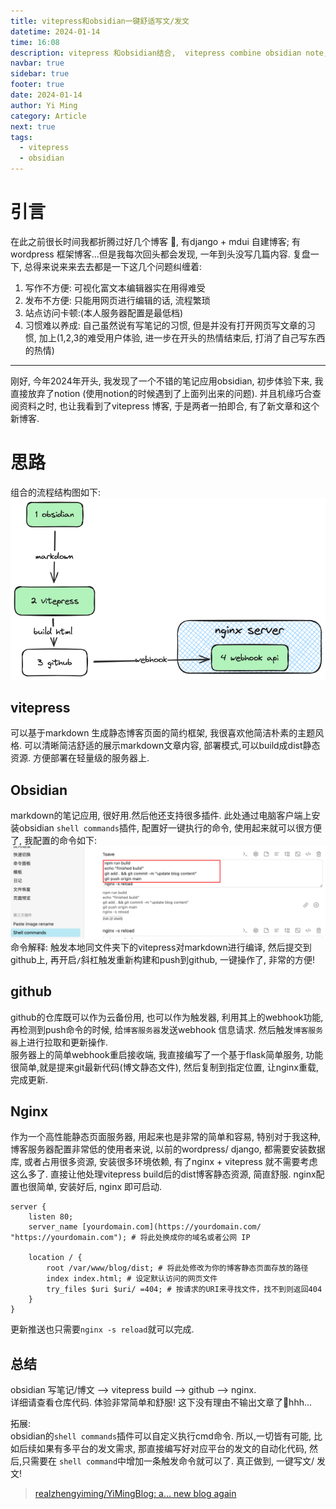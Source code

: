 ```yaml
---
title: vitepress和obsidian一键舒适写文/发文
datetime: 2024-01-14
time: 16:08
description: vitepress 和obsidian结合,  vitepress combine obsidian note, is good
navbar: true
sidebar: true
footer: true
date: 2024-01-14
author: Yi Ming
category: Article
next: true
tags:
  - vitepress
  - obsidian
---
```


# 引言

在此之前很长时间我都折腾过好几个博客 🥲, 有django + mdui 自建博客; 有wordpress 框架博客...但是我每次回头都会发现, 一年到头没写几篇内容. 
复盘一下, 总得来说来来去去都是一下这几个问题纠缠着: 
1. 写作不方便: 可视化富文本编辑器实在用得难受
2. 发布不方便: 只能用网页进行编辑的话, 流程繁琐
3. 站点访问卡顿:(本人服务器配置是最低档)
4. 习惯难以养成: 自己虽然说有写笔记的习惯, 但是并没有打开网页写文章的习惯, 加上(1,2,3的难受用户体验, 进一步在开头的热情结束后, 打消了自己写东西的热情)  
---
刚好, 今年2024年开头, 我发现了一个不错的笔记应用obsidian, 初步体验下来, 我直接放弃了notion (使用notion的时候遇到了上面列出来的问题).  并且机缘巧合查阅资料之时, 也让我看到了vitepress 博客, 于是两者一拍即合, 有了新文章和这个新博客.



# 思路 
组合的流程结构图如下:  
![](pic/vitepress_obsidian_combine_struct.png)

## vitepress  
可以基于markdown 生成静态博客页面的简约框架, 我很喜欢他简洁朴素的主题风格. 可以清晰简洁舒适的展示markdown文章内容, 部署模式,可以build成dist静态资源. 方便部署在轻量级的服务器上.

## Obsidian  
markdown的笔记应用, 很好用.然后他还支持很多插件.
此处通过电脑客户端上安装obsidian `shell commands`插件, 配置好一键执行的命令, 使用起来就可以很方便了, 我配置的命令如下:  
![](pic/vitepress_obsidian-plus-command.png)
命令解释: 
触发本地同文件夹下的vitepress对markdown进行编译, 然后提交到github上, 
再开启`/`斜杠触发重新构建和push到github, 一键操作了, 非常的方便!

## github  
github的仓库既可以作为云备份用, 也可以作为触发器, 利用其上的webhook功能, 再检测到push命令的时候, 给`博客服务器`发送webhook 信息请求. 然后触发`博客服务器`上进行拉取和更新操作.  
服务器上的简单webhook重启接收端, 我直接编写了一个基于flask简单服务, 功能很简单,就是提来git最新代码(博文静态文件), 然后复制到指定位置, 让nginx重载,完成更新.

## Nginx  
作为一个高性能静态页面服务器, 用起来也是非常的简单和容易, 特别对于我这种,博客服务器配置非常低的使用者来说, 以前的wordpress/ django, 都需要安装数据库, 或者占用很多资源, 安装很多环境依赖, 有了nginx + vitepress 就不需要考虑这么多了. 直接让他处理vitepress build后的dist博客静态资源, 简直舒服. 
nginx配置也很简单, 安装好后, nginx 即可启动. 
```nginx
server {  
    listen 80;  
    server_name [yourdomain.com](https://yourdomain.com/ "https://yourdomain.com"); # 将此处换成你的域名或者公网 IP  
  
    location / {  
        root /var/www/blog/dist; # 将此处修改为你的博客静态页面存放的路径  
        index index.html; # 设定默认访问的网页文件  
        try_files $uri $uri/ =404; # 按请求的URI来寻找文件，找不到则返回404  
    }  
}

```
更新推送也只需要`nginx -s reload`就可以完成. 

## 总结 

obsidian 写笔记/博文 --> vitepress build --> github --> nginx.  
详细请查看仓库代码. 体验非常简单和舒服! 这下没有理由不输出文章了🤡hhh...

拓展:  
obsidian的`shell commands`插件可以自定义执行cmd命令. 所以,一切皆有可能, 比如后续如果有多平台的发文需求, 那直接编写好对应平台的发文的自动化代码, 然后,只需要在 `shell command`中增加一条触发命令就可以了. 真正做到, 一键写文/ 发文! 

>[realzhengyiming/YiMingBlog: a... new blog again](https://github.com/realzhengyiming/YiMingBlog)
